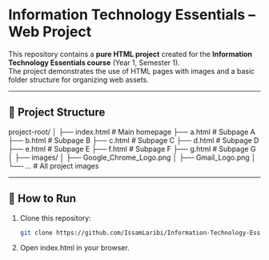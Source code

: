# Information Technology Essentials – Web Project

This repository contains a **pure HTML project** created for the **Information Technology Essentials course** (Year 1, Semester 1).  
The project demonstrates the use of HTML pages with images and a basic folder structure for organizing web assets.

---

## 📂 Project Structure

project-root/
│
├── index.html # Main homepage
├── a.html # Subpage A
├── b.html # Subpage B
├── c.html # Subpage C
├── d.html # Subpage D
├── e.html # Subpage E
├── f.html # Subpage F
├── g.html # Subpage G
│
├── images/
│ ├── Google_Chrome_Logo.png
│ ├── Gmail_Logo.png
│ └── ... # All project images

---

## 🚀 How to Run

1. Clone this repository:
   ```bash
   git clone https://github.com/IssamLaribi/Information-Technology-Essentials-Web-Project.git

2. Open index.html in your browser.
